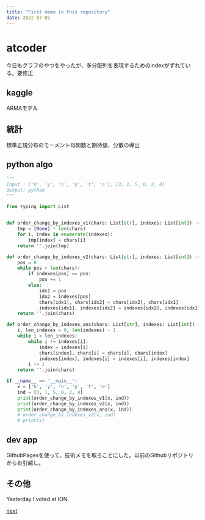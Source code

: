 ```yaml
---
title: "First memo in this repository"
date: 2022-07-02
---
```


# atcoder

今日もグラフのやつをやったが、多分配列を表現するためのindexがずれている。要修正

## kaggle

ARMAモデル

## 統計

標準正規分布のモーメント母関数と期待値、分散の導出

## python algo

```python
"""
Input : ['h', 'y', 'n', 'p', 't', 'o'], [3, 1, 5, 0, 2, 4]
Output: python
"""

from typing import List


def order_change_by_indexes_v1(chars: List[str], indexes: List[int]) -> str:
    tmp = [None] * len(chars)
    for i, index in enumerate(indexes):
        tmp[index] = chars[i]
    return ''.join(tmp)

def order_change_by_indexes_v2(chars: List[str], indexes: List[int]) -> str:
    pos = 0
    while pos < len(chars):
        if indexes[pos] == pos:
            pos += 1
        else:
            idx1 = pos
            idx2 = indexes[pos]
            chars[idx1], chars[idx2] = chars[idx2], chars[idx1]
            indexes[idx1], indexes[idx2] = indexes[idx2], indexes[idx1]
    return ''.join(chars)

def order_change_by_indexes_ans(chars: List[str], indexes: List[int]) -> str:
    i, len_indexes = 0, len(indexes) - 1
    while i < len_indexes:
        while i != indexes[i]:
            index = indexes[i]
            chars[index], chars[i] = chars[i], chars[index]
            indexes[index], indexes[i] = indexes[i], indexes[index]
        i += 1
    return ''.join(chars)

if __name__ == '__main__':
    x = ['h', 'y', 'n', 'p', 't', 'o']
    ind = [3, 1, 5, 0, 2, 4]
    print(order_change_by_indexes_v1(x, ind))
    print(order_change_by_indexes_v2(x, ind))
    print(order_change_by_indexes_ans(x, ind))
    # order_change_by_indexes_v2(x, ind)
    # print(x)

```

## dev app
GithubPagesを使って、技術メモを取ろことにした。以前のGithubリポジトリからお引越し。

## その他
Yesterday I voted at ION.

[next](https://idekworks.github.io/TechnicalMemo/2022/07/04/Jul04.html)
